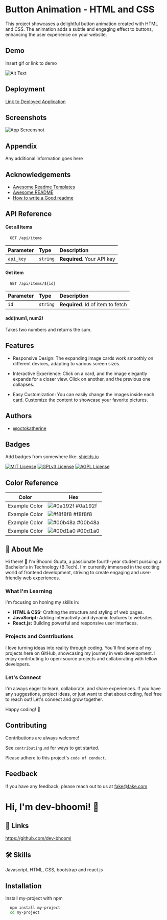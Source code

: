
# Button Animation - HTML and CSS

This project showcases a delightful button animation created with HTML and CSS. The animation adds a subtle and engaging effect to buttons, enhancing the user experience on your website.
## Demo

Insert gif or link to demo

![Alt Text](https://media.giphy.com/media/v1.Y2lkPTc5MGI3NjExY3ZrY3ZuN3U3N2gzbDNpeGV0ZGpmc3c2OWhsNHJpem50Z2p1Z3RvMSZlcD12MV9pbnRlcm5hbF9naWZfYnlfaWQmY3Q9Zw/rr2NndbciNaGmaitFI/source.gif)

## Deployment

[Link to Deployed Application](https://dev-bhoomi.github.io/Css_Project-15/)



## Screenshots

![App Screenshot](https://via.placeholder.com/468x300?text=App+Screenshot+Here)


## Appendix

Any additional information goes here


## Acknowledgements

 - [Awesome Readme Templates](https://awesomeopensource.com/project/elangosundar/awesome-README-templates)
 - [Awesome README](https://github.com/matiassingers/awesome-readme)
 - [How to write a Good readme](https://bulldogjob.com/news/449-how-to-write-a-good-readme-for-your-github-project)


## API Reference

#### Get all items

```http
  GET /api/items
```

| Parameter | Type     | Description                |
| :-------- | :------- | :------------------------- |
| `api_key` | `string` | **Required**. Your API key |

#### Get item

```http
  GET /api/items/${id}
```

| Parameter | Type     | Description                       |
| :-------- | :------- | :-------------------------------- |
| `id`      | `string` | **Required**. Id of item to fetch |

#### add(num1, num2)

Takes two numbers and returns the sum.


## Features

- Responsive Design: The expanding image cards work smoothly on different devices, adapting to various screen sizes.

- Interactive Experience: Click on a card, and the image elegantly expands for a closer view. Click on another, and the previous one collapses.

- Easy Customization: You can easily change the images inside each card. Customize the content to showcase your favorite pictures.


## Authors

- [@octokatherine](https://www.github.com/octokatherine)


## Badges

Add badges from somewhere like: [shields.io](https://shields.io/)

[![MIT License](https://img.shields.io/badge/License-MIT-green.svg)](https://choosealicense.com/licenses/mit/)
[![GPLv3 License](https://img.shields.io/badge/License-GPL%20v3-yellow.svg)](https://opensource.org/licenses/)
[![AGPL License](https://img.shields.io/badge/license-AGPL-blue.svg)](http://www.gnu.org/licenses/agpl-3.0)

## Color Reference

| Color             | Hex                                                                |
| ----------------- | ------------------------------------------------------------------ |
| Example Color | ![#0a192f](https://via.placeholder.com/10/0a192f?text=+) #0a192f |
| Example Color | ![#f8f8f8](https://via.placeholder.com/10/f8f8f8?text=+) #f8f8f8 |
| Example Color | ![#00b48a](https://via.placeholder.com/10/00b48a?text=+) #00b48a |
| Example Color | ![#00d1a0](https://via.placeholder.com/10/00b48a?text=+) #00d1a0 |


## 🚀 About Me
Hi there! 👋 I'm Bhoomi Gupta, a passionate fourth-year student pursuing a Bachelor's in Technology (B.Tech). I'm currently immersed in the exciting world of frontend development, striving to create engaging and user-friendly web experiences.

### What I'm Learning

I'm focusing on honing my skills in:

- **HTML & CSS:** Crafting the structure and styling of web pages.
- **JavaScript:** Adding interactivity and dynamic features to websites.
- **React.js:** Building powerful and responsive user interfaces.

### Projects and Contributions

I love turning ideas into reality through coding. You'll find some of my projects here on GitHub, showcasing my journey in web development. I enjoy contributing to open-source projects and collaborating with fellow developers.

### Let's Connect

I'm always eager to learn, collaborate, and share experiences. If you have any suggestions, project ideas, or just want to chat about coding, feel free to reach out! Let's connect and grow together.

Happy coding! 🚀

## Contributing

Contributions are always welcome!

See `contributing.md` for ways to get started.

Please adhere to this project's `code of conduct`.


## Feedback

If you have any feedback, please reach out to us at fake@fake.com


# Hi, I'm dev-bhoomi! 👋


## 🔗 Links
https://github.com/dev-bhoomi

## 🛠 Skills
Javascript, HTML, CSS, bootstrap and react.js


## Installation

Install my-project with npm

```bash
  npm install my-project
  cd my-project
```
    
